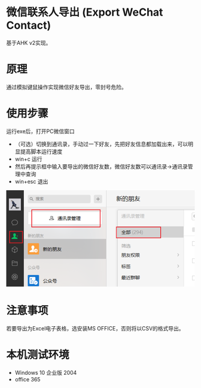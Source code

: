 # 微信联系人导出 (Export WeChat Contact)

基于AHK v2实现。

# 原理
通过模拟键鼠操作实现微信好友导出，零封号危险。

# 使用步骤
运行exe后，打开PC微信窗口
- （可选）切换到通讯录，手动过一下好友，先把好友信息都加载出来，可以明显提高脚本运行速度
- win+c 运行
- 然后再提示框中输入要导出的微信好友数，微信好友数可以通讯录->通讯录管理中查询
- win+esc 退出
  
![微信好友数](https://github.com/XgHao/WeChat-Contact/blob/main/pic/contact.png?raw=true)
# 注意事项
若要导出为Excel电子表格，选安装MS OFFICE，否则将以CSV的格式导出。

# 本机测试环境
- Windows 10 企业版 2004
- office 365
